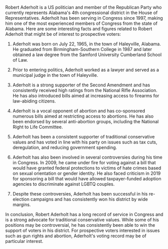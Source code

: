 Robert Aderholt is a US politician and member of the Republican Party who currently represents Alabama's 4th congressional district in the House of Representatives. Aderholt has been serving in Congress since 1997, making him one of the most experienced members of Congress from the state of Alabama. Here are some interesting facts and figures related to Robert Aderholt that might be of interest to prospective voters:

1) Aderholt was born on July 22, 1965, in the town of Haleyville, Alabama. He graduated from Birmingham-Southern College in 1987 and later obtained a law degree from the Samford University Cumberland School of Law.

2) Prior to entering politics, Aderholt worked as a lawyer and served as a municipal judge in the town of Haleyville.

3) Aderholt is a strong supporter of the Second Amendment and has consistently received high ratings from the National Rifle Association. He has also introduced bills aimed at increasing access to firearms for law-abiding citizens.

4) Aderholt is a vocal opponent of abortion and has co-sponsored numerous bills aimed at restricting access to abortions. He has also been endorsed by several anti-abortion groups, including the National Right to Life Committee.

5) Aderholt has been a consistent supporter of traditional conservative values and has voted in line with his party on issues such as tax cuts, deregulation, and reducing government spending.

6) Aderholt has also been involved in several controversies during his time in Congress. In 2009, he came under fire for voting against a bill that would have granted federal protections to victims of hate crimes based on sexual orientation or gender identity. He also faced criticism in 2019 for sponsoring a bill that would have allowed taxpayer-funded adoption agencies to discriminate against LGBTQ couples.

7) Despite these controversies, Aderholt has been successful in his re-election campaigns and has consistently won his district by wide margins.

In conclusion, Robert Aderholt has a long record of service in Congress and is a strong advocate for traditional conservative values. While some of his positions may be controversial, he has consistently been able to win the support of voters in his district. For prospective voters interested in issues such as gun rights and abortion, Aderholt's voting record may be of particular interest.

